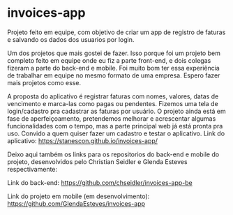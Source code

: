 # invoices-app
Projeto feito em equipe, com objetivo de criar um app de registro de faturas e salvando os dados dos usuarios por login.

Um dos projetos que mais gostei de fazer. Isso porque foi um projeto bem completo feito em equipe onde eu fiz a parte front-end, e dois colegas fizeram a parte do back-end e mobile. Foi muito bom ter essa experiência de trabalhar em equipe no mesmo formato de uma empresa. Espero fazer mais projetos como esse. 

A proposta do aplicativo é registrar faturas com nomes, valores, datas de vencimento e marca-las como pagas ou pendentes. Fizemos uma tela de login/cadastro pra cadastrar as faturas por usuário. O projeto ainda está em fase de aperfeiçoamento, pretendemos melhorar e acrescentar algumas funcionalidades com o tempo, mas a parte principal web já está pronta pra uso. Convido a quem quiser fazer um cadastro e testar o aplicativo.
Link do aplicativo: https://stanescon.github.io/invoices-app/

Deixo aqui também os links para os repositorios do back-end e mobile do projeto, desenvolvidos pelo Christian Seidler e Glenda Esteves respectivamente:

Link do back-end: https://github.com/chseidler/invoices-app-be

Link do projeto em mobile (em desenvolvimento): https://github.com/GlendaEsteves/invoices-app
